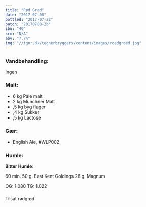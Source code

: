 ```yaml
---
title: "Rød Grød"
date: "2017-07-08"
bottled: "2017-07-22"
batch: "20170708-2b"
ibu: "40"
srm: "N/A"
abv: "7.7%"
img: "//tgnr.dk/tegnerbryggers/content/images/roedgroed.jpg"
---
```


### Vandbehandling:

Ingen

### Malt:

* 6 kg Pale malt
* 2 kg Munchner Malt
* ,5 kg byg flager
* ,4 kg Sukker
* ,5 kg Lactose

### Gær:

* English Ale, #WLP002

### Humle:

**Bitter Humle**:

60 min.
50 g. East Kent Goldings
28 g. Magnum

OG: 1.080
TG: 1.022

###

Tilsat rødgrød
